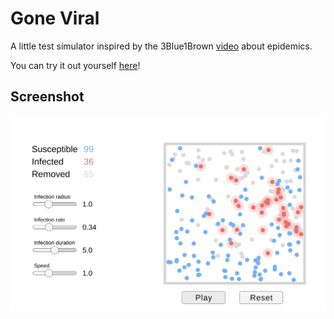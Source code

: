 # Gone Viral

A little test simulator inspired by the 3Blue1Brown [video](https://www.youtube.com/watch?v=gxAaO2rsdIs) about epidemics.

You can try it out yourself [here](https://austinpeel.github.io/gone-viral/)!

## Screenshot
![Gone Viral Screenshot](https://raw.githubusercontent.com/austinpeel/images/main/gone_viral.png)

